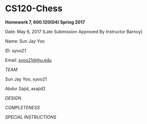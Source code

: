 # CS120-Chess

**Homework 7, 600.120(04) Spring 2017**

Date: May 6, 2017 (Late Submission Approved By Instructor Barnoy)

Name: Sun Jay Yoo

ID: syoo21

Email: syoo21@jhu.edu

*TEAM*

Sun Jay Yoo, syoo21

Abdur Sajid, asajid2

*DESIGN*

*COMPLETENESS*

*SPECIAL INSTRUCTIONS*

